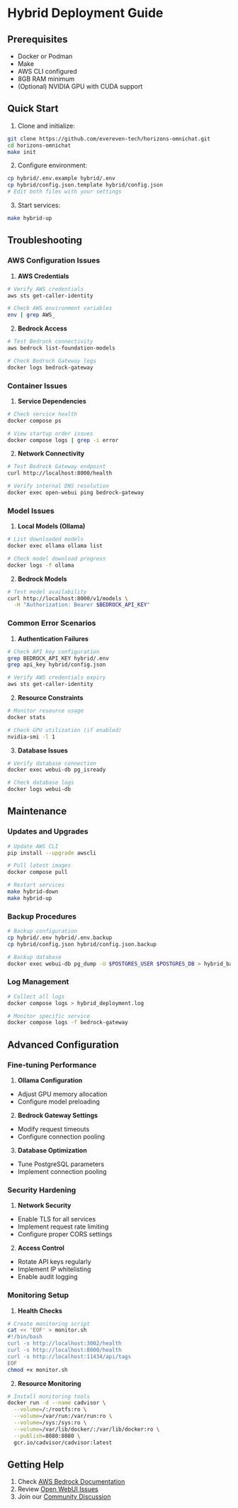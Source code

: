 # Hybrid Deployment Guide

## Prerequisites

- Docker or Podman
- Make
- AWS CLI configured
- 8GB RAM minimum
- (Optional) NVIDIA GPU with CUDA support

## Quick Start

1. Clone and initialize:
```bash
git clone https://github.com/evereven-tech/horizons-omnichat.git
cd horizons-omnichat
make init
```

2. Configure environment:
```bash
cp hybrid/.env.example hybrid/.env
cp hybrid/config.json.template hybrid/config.json
# Edit both files with your settings
```

3. Start services:
```bash
make hybrid-up
```

## Troubleshooting

### AWS Configuration Issues

1. **AWS Credentials**
```bash
# Verify AWS credentials
aws sts get-caller-identity

# Check AWS environment variables
env | grep AWS_
```

2. **Bedrock Access**
```bash
# Test Bedrock connectivity
aws bedrock list-foundation-models

# Check Bedrock Gateway logs
docker logs bedrock-gateway
```

### Container Issues

1. **Service Dependencies**
```bash
# Check service health
docker compose ps

# View startup order issues
docker compose logs | grep -i error
```

2. **Network Connectivity**
```bash
# Test Bedrock Gateway endpoint
curl http://localhost:8000/health

# Verify internal DNS resolution
docker exec open-webui ping bedrock-gateway
```

### Model Issues

1. **Local Models (Ollama)**
```bash
# List downloaded models
docker exec ollama ollama list

# Check model download progress
docker logs -f ollama
```

2. **Bedrock Models**
```bash
# Test model availability
curl http://localhost:8000/v1/models \
  -H "Authorization: Bearer $BEDROCK_API_KEY"
```

### Common Error Scenarios

1. **Authentication Failures**
```bash
# Check API key configuration
grep BEDROCK_API_KEY hybrid/.env
grep api_key hybrid/config.json

# Verify AWS credentials expiry
aws sts get-caller-identity
```

2. **Resource Constraints**
```bash
# Monitor resource usage
docker stats

# Check GPU utilization (if enabled)
nvidia-smi -l 1
```

3. **Database Issues**
```bash
# Verify database connection
docker exec webui-db pg_isready

# Check database logs
docker logs webui-db
```

## Maintenance

### Updates and Upgrades

```bash
# Update AWS CLI
pip install --upgrade awscli

# Pull latest images
docker compose pull

# Restart services
make hybrid-down
make hybrid-up
```

### Backup Procedures

```bash
# Backup configuration
cp hybrid/.env hybrid/.env.backup
cp hybrid/config.json hybrid/config.json.backup

# Backup database
docker exec webui-db pg_dump -U $POSTGRES_USER $POSTGRES_DB > hybrid_backup.sql
```

### Log Management

```bash
# Collect all logs
docker compose logs > hybrid_deployment.log

# Monitor specific service
docker compose logs -f bedrock-gateway
```

## Advanced Configuration

### Fine-tuning Performance

1. **Ollama Configuration**
- Adjust GPU memory allocation
- Configure model preloading

2. **Bedrock Gateway Settings**
- Modify request timeouts
- Configure connection pooling

3. **Database Optimization**
- Tune PostgreSQL parameters
- Implement connection pooling

### Security Hardening

1. **Network Security**
- Enable TLS for all services
- Implement request rate limiting
- Configure proper CORS settings

2. **Access Control**
- Rotate API keys regularly
- Implement IP whitelisting
- Enable audit logging

### Monitoring Setup

1. **Health Checks**
```bash
# Create monitoring script
cat << 'EOF' > monitor.sh
#!/bin/bash
curl -s http://localhost:3002/health
curl -s http://localhost:8000/health
curl -s http://localhost:11434/api/tags
EOF
chmod +x monitor.sh
```

2. **Resource Monitoring**
```bash
# Install monitoring tools
docker run -d --name cadvisor \
  --volume=/:/rootfs:ro \
  --volume=/var/run:/var/run:ro \
  --volume=/sys:/sys:ro \
  --volume=/var/lib/docker/:/var/lib/docker:ro \
  --publish=8080:8080 \
  gcr.io/cadvisor/cadvisor:latest
```

## Getting Help

1. Check [AWS Bedrock Documentation](https://docs.aws.amazon.com/bedrock)
2. Review [Open WebUI Issues](https://github.com/open-webui/open-webui/issues)
3. Join our [Community Discussion](https://github.com/evereven-tech/horizons-omnichat/discussions)
